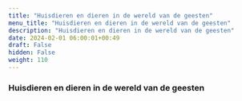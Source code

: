 ```yaml
---
title: "Huisdieren en dieren in de wereld van de geesten"
menu_title: "Huisdieren en dieren in de wereld van de geesten"
description: "Huisdieren en dieren in de wereld van de geesten"
date: 2024-02-01 06:00:01+00:49
draft: False
hidden: False
weight: 110
---
```

### Huisdieren en dieren in de wereld van de geesten
